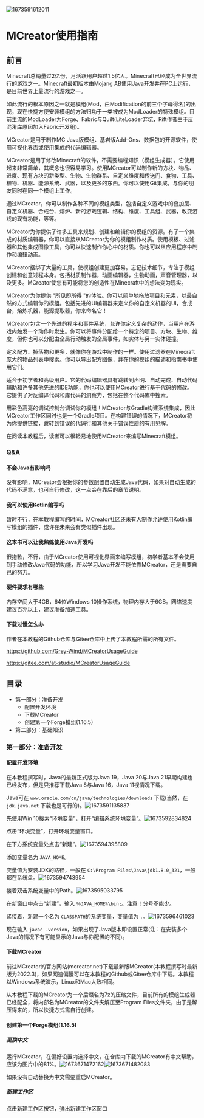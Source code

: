 ![1673591612011](image/MCreatorUsageGuide/1673591612011.png)

# MCreator使用指南

<!-- 编写日期：2023.1.12 -->

## 前言

Minecraft总销量过2亿份，月活跃用户超过1.5亿人。Minecraft已经成为全世界流行的游戏之一。Minecraft最初版本由Mojang AB使用Java开发并在PC上运行，是目前世界上最流行的游戏之一。

如此流行的根本原因之一就是模组(Mod，由Modification的前三个字母得名)的出现，现在快捷方便安装模组的方法归功于一类被成为ModLoader的特殊模组。目前主流的ModLoader为Forge、Fabric与Quilt(LiteLoader弃坑，Rift作者由于反混淆库原因加入Fabric开发组)。

MCreator是用于制作MC Java版模组、基岩版Add-Ons、数据包的开源软件，使用可视化界面或使用集成的代码编辑器。

MCreator是用于修改Minecraft的软件，不需要编程知识（模组生成器）。它使用起来非常简单，其概念也很容易学习。使用MCreator可以制作新的方块、物品、进度、现有方块的新类型、生物、生物群系、自定义维度和传送门、食物、工具、植物、机器、能源系统、武器，以及更多的东西。你可以使用Git集成，与你的朋友同时在同一个模组上工作。

通过MCreator，你可以制作各种不同的模组类型，包括自定义游戏中的叠加层、自定义机器、合成台、熔炉、新的游戏逻辑、结构、维度、工具组、武器，改变游戏的现有功能，等等。

MCreator为你提供了许多工具来规划、创建和编辑你的模组的资源。有了一个集成的材质编辑器，你可以直接从MCreator为你的模组制作材质。使用模板、过滤器和其他集成图像工具，你可以快速制作你心中的材质。你也可以从应用程序中制作和编辑动画。

MCreator捆绑了大量的工具，使模组创建更加容易。忘记技术细节，专注于模组创建和创意过程本身。包括材质制作器，动画编辑器，生物动画，声音管理器，以及更多。MCreator使您有可能将您的创造性在Minecraft中的想法变为现实。

MCreator为你提供 "所见即所得 "的体验。你可以简单地拖放项目和元素，以最自然的方式编辑你的模组。包括先进的UI编辑器来定义你的自定义机器的UI，合成台，熔炼机器，能源提取器，你来命名它！

MCreator包含一个先进的程序和事件系统，允许你定义复杂的动作，当用户在游戏内触发一个动作时发生。你可以将事件分配给一个特定的项目、方块、生物、维度，但你也可以分配由全局行动触发的全局事件，如实体与另一实体碰撞。

定义配方、掉落物和更多，就像你在游戏中制作的一样。使用过滤器在Minecraft庞大的物品列表中搜索。你可以导出配方图像，并在你的模组的描述和指南书中使用它们。

适合于初学者和高级用户。它的代码编辑器具有跳转到声明、自动完成、自动代码辅助和许多其他先进的IDE功能，你也可以使用MCreator进行基于代码的修改。它提供了对反编译代码和库代码的洞察力，包括在整个代码库中搜索。

用彩色高亮的调试控制台调试你的模组！MCreator与Gradle构建系统集成，因此MCreator工作区同时也是一个Gradle项目。在构建错误的情况下，MCreator将为你提供链接，跳转到错误的代码行和其他关于错误性质的有用见解。

在阅读本教程后，读者可以很轻易地使用MCreator来编写Minecraft模组。

### Q&A

#### 不会Java有影响吗

没有影响，MCreator会根据你的参数配置自动生成Java代码，如果对自动生成的代码不满意，也可自行修改，这一点会在靠后的章节说明。

#### 我可以使用Kotlin编写吗

暂时不行，在本教程编写的时间，MCreator社区还未有人制作允许使用Kotlin编写模组的插件，或许在未来会有类似插件出现。

#### 这本书可以让我熟练使用Java开发吗

很抱歉，不行，由于MCreator使用可视化界面来编写模组，初学者基本不会使用到手动修改Java代码的功能，所以学习Java开发不能依靠MCreator，还是需要自己的努力。

#### 硬件要求有哪些

内存空间大于4GB，64位Windows 10操作系统，物理内存大于6GB。网络速度建议百兆以上，建议准备加速工具。

#### 下载过慢怎么办

作者在本教程的Github仓库与Gitee仓库中上传了本教程所需的所有文件。

https://github.com/Grey-Wind/MCreatorUsageGuide

https://gitee.com/at-studio/MCreatorUsageGuide

<!-- 前言编写日期：2023.1.12

前言参考：

1.土球球撰写的《我的世界：Minecraft模组开发指南》

2.MC百科中MCreator的介绍 -->

## 目录

* 第一部分：准备开发
  * 配置开发环境
  * 下载MCreator
  * 创建第一个Forge模组(1.16.5)
* 第二部分：基础知识

### 第一部分：准备开发

#### 配置开发环境

在本教程撰写时，Java的最新正式版为Java 19，Java 20与Java 21早期构建也已经发布，但是只推荐下载Java 8与Java 16，Java 11视情况下载。

Java可在 `www.oracle.com/cn/java/technologies/downloads` 下载(当然，在 `jdk.java.net` 下载也是可行的)。![1673591135837](image/MCreatorUsageGuide/1673591135837.png)

先使用Win 10搜索“环境变量”，打开“编辑系统环境变量”。![1673592834824](image/MCreatorUsageGuide/1673592834824.png)

点击“环境变量”，打开环境变量窗口。

在下方系统变量处点击“新建”。![1673594395809](image/MCreatorUsageGuide/1673594395809.png)

添加变量名为 `JAVA_HOME`。

变量值为安装JDK的路径，一般在 `C:\Program Files\Java\jdk1.8.0_321`，一般都在系统盘。![1673594743954](image/MCreatorUsageGuide/1673594743954.png)

接着双击系统变量中的Path。![1673595033795](image/MCreatorUsageGuide/1673595033795.png)

在新窗口中点击“新建”，输入 `％JAVA_HOME%\bin;`。注意！分号不能少。

紧接着，新建一个名为 `CLASSPATH`的系统变量，变量值为 `.`。![1673596461023](image/MCreatorUsageGuide/1673596461023.png)

现在输入 `javac -version`，如果出现了Java版本即设置正常(注：在安装多个Java的情况下有可能显示的Java与你配置的不同)。

#### 下载MCreator

前往MCreator的官方网站(mcreator.net)下载最新版MCreator(本教程撰写时最新版为2022.3)，如果网速偏慢可以在本教程的Github或Gitee仓库中下载。本教程以Windows系统演示，Linux和Mac大致相同。

从本教程下载的MCreator为一个后缀名为7z的压缩文件，目前所有的模组生成器已经配全，将内部名为MCreator的文件夹解压至Program Files文件夹，由于是解压得来的，所以快捷方式需自行创建。

#### 创建第一个Forge模组(1.16.5)

##### 更换中文

运行MCreator，在偏好设置内选择中文，在仓库内下载的MCreator有中文帮助，应该为图片中的81%。![1673671472162](image/MCreatorUsageGuide/1673671472162.png)![1673671482083](image/MCreatorUsageGuide/1673671482083.png)

如果没有自动替换为中文需要重启MCreator。

##### 新建工作区

点击新建工作区按钮，弹出新建工作区窗口
